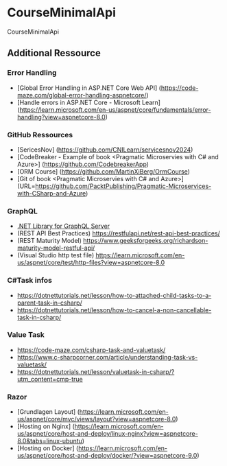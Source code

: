 # CourseMinimalApi
CourseMinimalApi


## Additional Ressource
### Error Handling
- [Global Error Handling in ASP.NET Core Web API] (https://code-maze.com/global-error-handling-aspnetcore/)
- [Handle errors in ASP.NET Core - Microsoft Learn] (https://learn.microsoft.com/en-us/aspnet/core/fundamentals/error-handling?view=aspnetcore-8.0)
### GitHub Ressources
- [SericesNov] (https://github.com/CNILearn/servicesnov2024)
- [CodeBreaker - Example of book <Pragmatic Microservies with C# and Azure>] (https://github.com/CodebreakerApp)
- [ORM Course] (https://github.com/MartinXiBerg/OrmCourse)
- [Git of book <Pragmatic Microservies with C# and Azure>] (URL=https://github.com/PacktPublishing/Pragmatic-Microservices-with-CSharp-and-Azure)
### GraphQL
- [.NET Library for GraphQL Server](https://entwickler.de/dotnet/graphql-backend-dotnet-hot-chocolate)
- (REST API Best Practices) https://restfulapi.net/rest-api-best-practices/
- (REST Maturity Model) https://www.geeksforgeeks.org/richardson-maturity-model-restful-api/
- (Visual Studio http test file) https://learn.microsoft.com/en-us/aspnet/core/test/http-files?view=aspnetcore-8.0
### C#Task infos
- https://dotnettutorials.net/lesson/how-to-attached-child-tasks-to-a-parent-task-in-csharp/
- https://dotnettutorials.net/lesson/how-to-cancel-a-non-cancellable-task-in-csharp/
### Value Task
- https://code-maze.com/csharp-task-and-valuetask/
- https://www.c-sharpcorner.com/article/understanding-task-vs-valuetask/
- https://dotnettutorials.net/lesson/valuetask-in-csharp/?utm_content=cmp-true
### Razor
- [Grundlagen Layout] (https://learn.microsoft.com/en-us/aspnet/core/mvc/views/layout?view=aspnetcore-8.0)
- [Hosting on Nginx] (https://learn.microsoft.com/en-us/aspnet/core/host-and-deploy/linux-nginx?view=aspnetcore-8.0&tabs=linux-ubuntu)
- [Hosting on Docker] (https://learn.microsoft.com/en-us/aspnet/core/host-and-deploy/docker/?view=aspnetcore-9.0)
